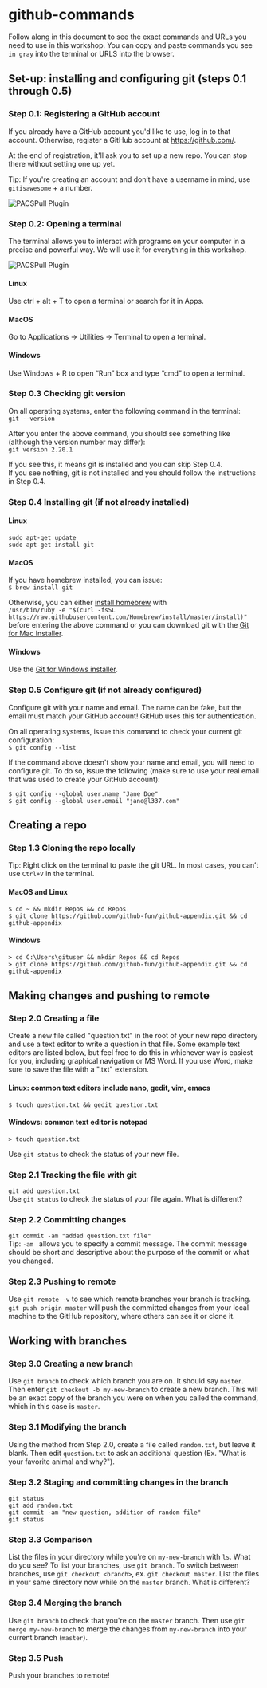 # github-commands
Follow along in this document to see the exact commands and URLs you need to use in this workshop. You can copy and paste commands you see `in gray` into the terminal or URLS into the browser. 

## Set-up: installing and configuring git (steps 0.1 through 0.5)
### Step 0.1: Registering a GitHub account
If you already have a GitHub account you'd like to use, log in to that account.
Otherwise, register a GitHub account at https://github.com/.

At the end of registration, it'll ask you to set up a new repo. You can stop there without setting one up yet.

Tip: If you're creating an account and don’t have a username in mind, use `gitisawesome` + a number.

![PACSPull Plugin](/images/set-up/github-join.png)



### Step 0.2: Opening a terminal

The terminal allows you to interact with programs on your computer in a precise and powerful way. We will use it for everything in this workshop.

![PACSPull Plugin](/images/set-up/cli-fun.png)

#### Linux
Use ctrl + alt + T to open a terminal or search for it in Apps.

#### MacOS
Go to Applications → Utilities → Terminal to open a terminal.

#### Windows
Use Windows + R to open “Run” box and type “cmd” to open a terminal.


### Step 0.3 Checking git version
On all operating systems, enter the following command in the terminal:  
`git --version`  

After you enter the above command, you should see something like (although the version number may differ):  
`git version 2.20.1`  

If you see this, it means git is installed and you can skip Step 0.4.  
If you see nothing, git is not installed and you should follow the instructions in Step 0.4.

### Step 0.4 Installing git (if not already installed)
#### Linux
```
sudo apt-get update
sudo apt-get install git
```

#### MacOS
If you have homebrew installed, you can issue:  
`$ brew install git`

Otherwise, you can either [install homebrew](https://brew.sh/) with   
```/usr/bin/ruby -e "$(curl -fsSL https://raw.githubusercontent.com/Homebrew/install/master/install)"```   
before entering the above command or you can download git with the [Git for Mac Installer](https://sourceforge.net/projects/git-osx-installer/files/).

#### Windows
Use the [Git for Windows installer](https://gitforwindows.org/).


### Step 0.5 Configure git (if not already configured)
Configure git with your name and email. The name can be fake, but the email must match your GitHub account! GitHub uses this for authentication.

On all operating systems, issue this command to check your current git configuration:  
`$ git config --list`  

If the command above doesn't show your name and email, you will need to configure git. To do so, issue the following (make sure to use your real email that was used to create your GitHub account):
```
$ git config --global user.name "Jane Doe"
$ git config --global user.email "jane@l337.com"

```

## Creating a repo
### Step 1.3 Cloning the repo locally
Tip: Right click on the terminal to paste the git URL. In most cases, you can’t use `Ctrl+V` in the terminal.  

#### MacOS and Linux
```
$ cd ~ && mkdir Repos && cd Repos
$ git clone https://github.com/github-fun/github-appendix.git && cd github-appendix
```

#### Windows
```
> cd C:\Users\gituser && mkdir Repos && cd Repos
> git clone https://github.com/github-fun/github-appendix.git && cd github-appendix
```


## Making changes and pushing to remote
### Step 2.0 Creating a file
Create a new file called "question.txt" in the root of your new repo directory and use a text editor to write a question in that file.
Some example text editors are listed below, but feel free to do this in whichever way is easiest for you, including graphical navigation or MS Word. If you use Word, make sure to save the file with a ".txt" extension.

#### Linux: common text editors include nano, gedit, vim, emacs
`$ touch question.txt && gedit question.txt`

#### Windows: common text editor is notepad
`> touch question.txt`

Use `git status` to check the status of your new file.

### Step 2.1 Tracking the file with git
`git add question.txt`  
 Use `git status` to check the status of your file again. What is different?
 
### Step 2.2 Committing changes
`git commit -am "added question.txt file"`  
Tip: `-am ` allows you to specify a commit message. The commit message should be short and descriptive about the purpose of the commit or what you changed.

### Step 2.3 Pushing to remote
Use `git remote -v` to see which remote branches your branch is tracking.  
`git push origin master` will push the committed changes from your local machine to the GitHub repository, where others can see it or clone it.

## Working with branches
### Step 3.0 Creating a new branch
Use `git branch` to check which branch you are on. It should say `master`.  
Then enter `git checkout -b my-new-branch` to create a new branch. This will be an exact copy of the branch you were on when you called the command, which in this case is `master`.

### Step 3.1 Modifying the branch
Using the method from Step 2.0, create a file called `random.txt`, but leave it blank. Then edit `question.txt` to ask an additional question (Ex. "What is your favorite animal and why?").

### Step 3.2 Staging and committing changes in the branch
`git status`  
`git add random.txt`  
`git commit -am "new question, addition of random file"`  
`git status`  

### Step 3.3 Comparison
List the files in your directory while you're on `my-new-branch` with `ls`. What do you see?
To list your branches, use `git branch`.
To switch between branches, use `git checkout <branch>`, ex. `git checkout master`.
List the files in your same directory now while on the `master` branch. What is different?

### Step 3.4 Merging the branch
Use `git branch` to check that you're on the `master` branch.
Then use `git merge my-new-branch` to merge the changes from `my-new-branch` into your current branch (`master`).

### Step 3.5 Push
Push your branches to remote!
